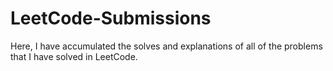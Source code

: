 # LeetCode-Submissions
Here, I have accumulated the solves and explanations of all of the problems that I have solved in LeetCode.
